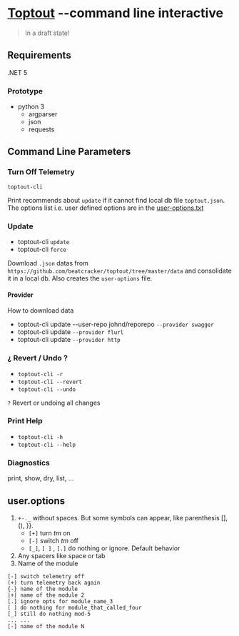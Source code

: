 # [Toptout](https://github.com/beatcracker/toptout) --command line interactive

> In a draft state!

## Requirements

.NET 5

### Prototype

- python 3
  - argparser
  - json
  - requests

## Command Line Parameters

### Turn Off Telemetry

`toptout-cli`

Print recommends about `update` if it cannot find local db file `toptout.json`.
The options list i.e. user defined options are in the [user-options.txt](#useroptions)

### Update

- toptout-cli `update`
- toptout-cli `force`

Download `.json` datas from `https://github.com/beatcracker/toptout/tree/master/data` and consolidate it in a local db. Also creates the `user-options` file.

#### Provider

How to download data

- toptout-cli update --user-repo johnd/reporepo `--provider swagger`
- toptout-cli update `--provider flurl`
- toptout-cli update `--provider http`

### ¿ Revert / Undo ?

- `toptout-cli -r`
- `toptout-cli --revert`
- `toptout-cli --undo`

`?` Revert or undoing all changes

### Print Help

- `toptout-cli -h`
- `toptout-cli --help`

### Diagnostics

print, show, dry, list, ...

## user.options

1. `+-._` without spaces. But some symbols can appear, like parenthesis [], (), }}.
   - `[+]` turn _tm_ on
   - `[-]` switch _tm_ off
   - `[_]`, `[ ]` , `[.]` do nothing or ignore. Default behavior
2. Any spacers like space or tab
3. Name of the module

```plain
[-] switch telemetry off
(+) turn telemetry back again
{-} name of the module
|+| name of the module 2
[.] ignore opts for module_name_3
[ ] do nothing for module_that_called_four
[_] still do nothing mod-5
... ...
[-] name of the module N
```

